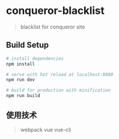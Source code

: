 # conqueror-blacklist

> blacklist for conqueror site

## Build Setup

``` bash
# install dependencies
npm install

# serve with hot reload at localhost:8080
npm run dev

# build for production with minification
npm run build
```

## 使用技术
> webpack vue vue-cli
